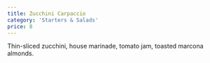 ```yaml
---
title: Zucchini Carpaccio
category: 'Starters & Salads'
price: 8
---
```



Thin-sliced zucchini, house marinade, tomato jam, toasted marcona almonds.